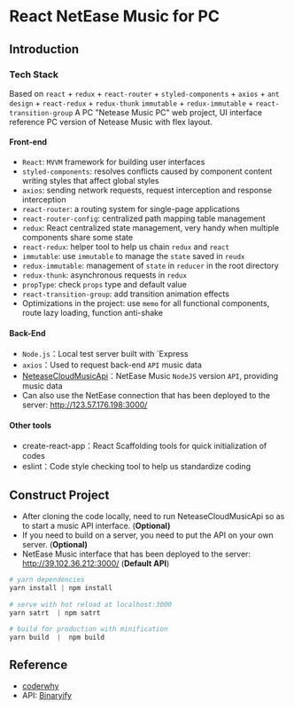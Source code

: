 # React NetEase Music for PC

## Introduction
### Tech Stack
Based on `react` + `redux` + `react-router` + `styled-components` + `axios` + `ant design` + `react-redux` + `redux-thunk` `immutable` + `redux-immutable` + `react-transition-group`
A PC "Netease Music PC" web project, UI interface reference PC version of Netease Music with flex layout.

#### Front-end

- `React`: `MVVM` framework for building user interfaces
- `styled-components`: resolves conflicts caused by component content writing styles that affect global styles
- `axios`: sending network requests, request interception and response interception
- `react-router`: a routing system for single-page applications
- `react-router-config`: centralized path mapping table management
- `redux`: React centralized state management, very handy when multiple components share some state
- `react-redux`: helper tool to help us chain `redux` and `react`
- `immutable`: use `immutable` to manage the `state` saved in `reudx`
- `redux-immutable`: management of `state` in `reducer` in the root directory
- `redux-thunk`: asynchronous requests in `redux`
- `propType`: check `props` type and default value
- `react-transition-group`: add transition animation effects
- Optimizations in the project: use `memo` for all functional components, route lazy loading, function anti-shake

#### Back-End

- `Node.js`：Local test server built with `Express
- `axios`：Used to request back-end `API` music data
- [NeteaseCloudMusicApi](https://binaryify.github.io/NeteaseCloudMusicApi/#/)：NetEase Music `NodeJS` version `API`, providing music data
- Can also use the NetEase connection that has been deployed to the server: http://123.57.176.198:3000/

#### Other tools

- create-react-app：React Scaffolding tools for quick initialization of codes
- eslint：Code style checking tool to help us standardize coding


## Construct Project
- After cloning the code locally, need to run NeteaseCloudMusicApi so as to start a music API interface. (**Optional)**
- If you need to build on a server, you need to put the API on your own server. (**Optional)**
- NetEase Music interface that has been deployed to the server: http://39.102.36.212:3000/ (**Default API**)

``` powershell
# yarn dependencies
yarn install | npm install
 
# serve with hot reload at localhost:3000
yarn satrt  | npm satrt

# build for production with minification
yarn build  |  npm build
```

## Reference

- [coderwhy](https://github.com/coderwhy)
- API: [Binaryify](https://github.com/Binaryify/NeteaseCloudMusicApi)


